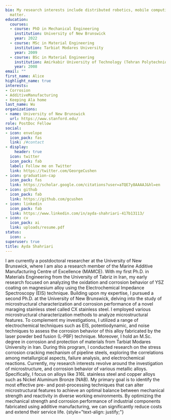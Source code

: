 ```yaml
---
bio: My research interests include distributed robotics, mobile computing and programmable
  matter.
education:
  courses:
  - course: PhD in Mechanical Engineering
    institution: University of New Brunswick
    year: 2022
  - course: MSc in Material Engineering
    institution: Tarbiat Modares University
    year: 2009
  - course: BSc in Material Engineering
    institution: Amirkabir University of Technology (Tehran Polytechnique)
    year: 2008
email: ""
first_name: Alice
highlight_name: true
interests:
- Corrosion
- AdditiveManufacturing
- Keeping Ala home
last_name: Wu
organizations:
- name: University of New Brunswick
  url: https://www.stanford.edu/
role: PostDoc Fellow
social:
- icon: envelope
  icon_pack: fas
  link: /#contact
- display:
    header: true
  icon: twitter
  icon_pack: fab
  label: Follow me on Twitter
  link: https://twitter.com/GeorgeCushen
- icon: graduation-cap
  icon_pack: fas
  link: https://scholar.google.com/citations?user=aTQE7y8AAAAJ&hl=en
- icon: github
  icon_pack: fab
  link: https://github.com/gcushen
- icon: linkedin
  icon_pack: fab
  link: https://www.linkedin.com/in/ayda-shahriari-417b13113/
- icon: cv
  icon_pack: ai
  link: uploads/resume.pdf
status:
  icon: ☕️
superuser: true
title: Ayda Shahriari
---
```


I am currently a postdoctoral researcher at the University of New Brunswick, where I am also a research member of the Marine Additive Manufacturing Centre of Excellence (MAMCE). With my first Ph.D. in Materials Engineering from the University of Tabriz in Iran, my early research focused on analyzing the oxidation and corrosion behavior of YSZ coating on magnesium alloy using the Electrochemical Impedance Spectroscopy (EIS) technique. Building upon my expertise, I pursued a second Ph.D. at the University of New Brunswick, delving into the study of microstructural characterization and corrosion performance of a novel maraging stainless steel called CX stainless steel. I employed various microstructural characterization methods to analyze microstructural features. To complement my investigations, I utilized a range of electrochemical techniques such as EIS, potentiodynamic, and noise techniques to assess the corrosion behavior of this alloy fabricated by the laser powder bed fusion (L-PBF) technique. Moreover, I hold an M.Sc. degree in corrosion and protection of materials from Tarbiat Modares University in Iran. During this program, I conducted research on the stress corrosion cracking mechanism of pipeline steels, exploring the correlations among metallurgical aspects, failure analysis, and electrochemical reactions.
Currently, my research interests revolve around the investigation of microstructure, and corrosion behavior of various metallic alloys. Specifically, I focus on alloys like 316L stainless steel and copper alloys such as Nickel Aluminum Bronze (NAB). My primary goal is to identify the most effective pre- and post-processing techniques that can alter microstructural features to achieve an optimal balance between mechanical strength and reactivity in diverse working environments. By optimizing the mechanical strength and corrosion performance of industrial components fabricated using additive manufacturing, we can significantly reduce costs and extend their service life.
{style="text-align: justify;"}
